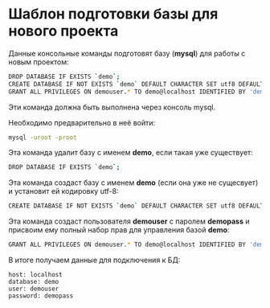 # Шаблон подготовки базы для нового проекта

Данные консольные команды подготовят базу (**mysql**) для работы с новым проектом:

```bash
DROP DATABASE IF EXISTS `demo`;
CREATE DATABASE IF NOT EXISTS `demo` DEFAULT CHARACTER SET utf8 DEFAULT COLLATE utf8_general_ci;
GRANT ALL PRIVILEGES ON demouser.* TO demo@localhost IDENTIFIED BY 'demopass';
```

Эти команда должна быть выполнена через консоль mysql. 

Необходимо предварительно в неё войти:

```bash
mysql -uroot -proot
```

Эта команда удалит базу с именем **demo**, если такая уже существует:

```bash
DROP DATABASE IF EXISTS `demo`;
```

Эта команда создаст базу с именем **demo** (если она уже не сущесвует) и установит ей кодировку utf-8:
```bash
CREATE DATABASE IF NOT EXISTS `demo` DEFAULT CHARACTER SET utf8 DEFAULT COLLATE utf8_general_ci;
```

Эта команда создаст пользователя **demouser** с паролем **demopass** и присвоим ему полный набор прав для управления базой **demo**:
```bash
GRANT ALL PRIVILEGES ON demouser.* TO demo@localhost IDENTIFIED BY 'demopass';
```

В итоге получаем данные для подключения к БД:
```
host: localhost
database: demo
user: demouser
password: demopass
```